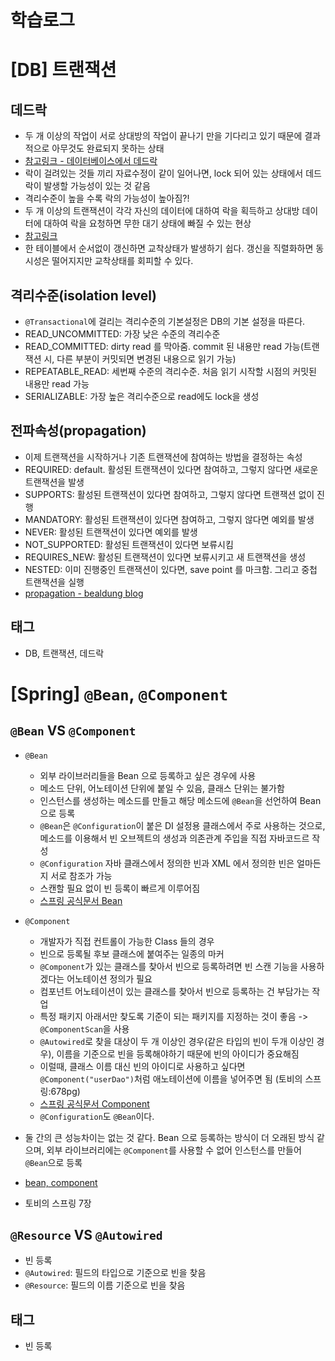 # 학습로그

# [DB] 트랜잭션
## 데드락
- 두 개 이상의 작업이 서로 상대방의 작업이 끝나기 만을 기다리고 있기 때문에 결과적으로 아무것도 완료되지 못하는 상태
- [참고링크 - 데이터베이스에서 데드락](https://myjamong.tistory.com/181)
- 락이 걸려있는 것들 끼리 자료수정이 같이 일어나면, lock 되어 있는 상태에서 데드락이 발생할 가능성이 있는 것 같음
- 격리수준이 높을 수록 락의 가능성이 높아짐?!
- 두 개 이상의 트랜잭션이 각각 자신의 데이터에 대하여 락을 획득하고 상대방 데이터에 대하여 락을 요청하면 무한 대기 상태에 빠질 수 있는 현상
- [참고링크](https://mangkyu.tistory.com/30)
- 한 테이블에서 순서없이 갱신하면 교착상태가 발생하기 쉽다. 갱신을 직렬화하면 동시성은 떨어지지만 교착상태를 회피할 수 있다.

## 격리수준(isolation level)
- `@Transactional`에 걸리는 격리수준의 기본설정은 DB의 기본 설정을 따른다.
- READ_UNCOMMITTED: 가장 낮은 수준의 격리수준
- READ_COMMITTED: dirty read 를 막아줌. commit 된 내용만 read 가능(트랜잭션 시, 다른 부분이 커밋되면 변경된 내용으로 읽기 가능)
- REPEATABLE_READ: 세번째 수준의 격리수준. 처음 읽기 시작할 시점의 커밋된 내용만 read 가능
- SERIALIZABLE: 가장 높은 격리수준으로 read에도 lock을 생성

## 전파속성(propagation)
- 이제 트랜잭션을 시작하거나 기존 트랜잭션에 참여하는 방법을 결정하는 속성
- REQUIRED: default. 활성된 트랜잭션이 있다면 참여하고, 그렇지 않다면 새로운 트랜잭션을 발생
- SUPPORTS: 활성된 트랜잭션이 있다면 참여하고, 그렇지 않다면 트랜잭션 없이 진행
- MANDATORY: 활성된 트랜잭션이 있다면 참여하고, 그렇지 않다면 예외를 발생
- NEVER: 활성된 트랜잭션이 있다면 예외를 발생
- NOT_SUPPORTED: 활성된 트랜잭션이 있다면 보류시킴
- REQUIRES_NEW: 활성된 트랜잭션이 있다면 보류시키고 새 트랜잭션을 생성
- NESTED: 이미 진행중인 트랜잭션이 있다면, save point 를 마크함. 그리고 중첩 트랜잭션을 실행
- [propagation - bealdung blog](https://www.baeldung.com/spring-transactional-propagation-isolation)

## 태그
- DB, 트랜잭션, 데드락

# [Spring] `@Bean`, `@Component`
## `@Bean` VS `@Component`
- `@Bean`
    - 외부 라이브러리들을 Bean 으로 등록하고 싶은 경우에 사용
    - 메소드 단위, 어노테이션 단위에 붙일 수 있음, 클래스 단위는 불가함
    - 인스턴스를 생성하는 메소드를 만들고 해당 메소드에 `@Bean`을 선언하여 Bean 으로 등록
    - `@Bean`은 `@Configuration`이 붙은 DI 설정용 클래스에서 주로 사용하는 것으로, 메소드를 이용해서 빈 오브젝트의 생성과 의존관계 주입을 직접 자바코드르 작성
    - `@Configuration` 자바 클래스에서 정의한 빈과 XML 에서 정의한 빈은 얼마든지 서로 참조가 가능 
    - 스캔할 필요 없이 빈 등록이 빠르게 이루어짐
    - [스프링 공식문서 Bean](https://docs.spring.io/spring-framework/docs/current/reference/html/core.html#beans-java-basic-concepts)
- `@Component`
    - 개발자가 직접 컨트롤이 가능한 Class 들의 경우
    - 빈으로 등록될 후보 클래스에 붙여주는 일종의 마커
    - `@Component`가 있는 클래스를 찾아서 빈으로 등록하려면 빈 스캔 기능을 사용하겠다는 어노테이션 정의가 필요
    - 컴포넌트 어노테이션이 있는 클래스를 찾아서 빈으로 등록하는 건 부담가는 작업
    - 특정 패키지 아래서만 찾도록 기준이 되는 패키지를 지정하는 것이 좋음 -> `@ComponentScan`을 사용
    - `@Autowired`로 찾을 대상이 두 개 이상인 경우(같은 타입의 빈이 두개 이상인 경우), 이름을 기준으로 빈을 등록해야하기 때문에 빈의 아이디가 중요해짐
    - 이럴때, 클래스 이름 대신 빈의 아이디로 사용하고 싶다면 `@Component("userDao")`처럼 애노테이션에 이름을 넣어주면 됨 (토비의 스프링:678pg)
    - [스프링 공식문서 Component](https://docs.spring.io/spring-framework/docs/current/reference/html/core.html#beans-stereotype-annotations)
    - `@Configuration`도 `@Bean`이다.
  
- 둘 간의 큰 성능차이는 없는 것 같다. Bean 으로 등록하는 방식이 더 오래된 방식 같으며, 외부 라이브러리에는 `@Component`를 사용할 수 없어 인스턴스를 만들어 `@Bean`으로 등록
- [bean, component](https://jojoldu.tistory.com/27)
- 토비의 스프링 7장
## `@Resource` VS `@Autowired`
- 빈 등록
- `@Autowired`: 필드의 타입으로 기준으로 빈을 찾음
- `@Resource`: 필드의 이름 기준으로 빈을 찾음

## 태그
- 빈 등록

